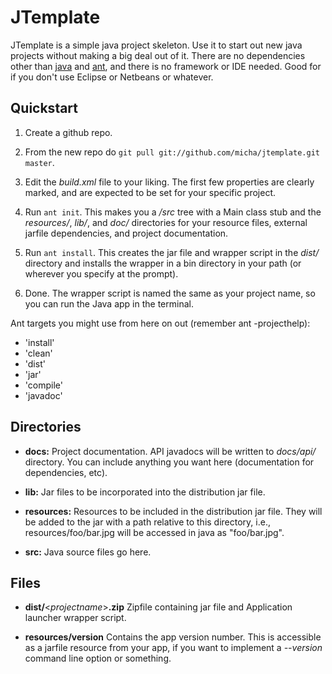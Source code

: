 JTemplate
=========

JTemplate is a simple java project skeleton. Use it to start out new java
projects without making a big deal out of it. There are no dependencies other
than [java][] and [ant][], and there is no framework or IDE needed. Good for
if you don't use Eclipse or Netbeans or whatever.

[java]:       http://sun.java.com/      "Java"
[ant]:        http://ant.apache.org/    "ant"

Quickstart
----------

1.  Create a github repo.

2.  From the new repo do `git pull git://github.com/micha/jtemplate.git master`.

3.  Edit the _build.xml_ file to your liking.  The first few properties
    are clearly marked, and are expected to be set for your specific
    project.

4.  Run `ant init`.  This makes you a _/src_ tree with a Main class stub and
    the _resources/_, _lib/_, and _doc/_ directories for your resource files,
    external jarfile dependencies, and project documentation.

5.  Run `ant install`. This creates the jar file and wrapper script in the
    _dist/_ directory and installs the wrapper in a bin directory in your
    path (or wherever you specify at the prompt).

5.  Done. The wrapper script is named the same as your project name, so you
    can run the Java app in the terminal.

Ant targets you might use from here on out (remember ant -projecthelp): 

+ 'install'
+ 'clean'
+ 'dist'
+ 'jar'
+ 'compile'
+ 'javadoc'

Directories
-----------
    
+ __docs:__ Project documentation. API javadocs will be written to _docs/api/_ 
  directory. You can include anything you want here (documentation for 
  dependencies, etc).  

+ __lib:__ Jar files to be incorporated into the distribution jar file.

+ __resources:__ Resources to be included in the distribution jar file.  They 
  will be added to the jar with a path relative to this directory, i.e., 
  resources/foo/bar.jpg will be accessed in java as "foo/bar.jpg".

+ __src:__ Java source files go here.

Files
-----

+ __dist/__&lt;<i>projectname</i>&gt;__.zip__ Zipfile containing jar file and
  Application launcher wrapper script.

+ __resources/version__ Contains the app version number. This is accessible
  as a jarfile resource from your app, if you want to implement a *--version*
  command line option or something.
